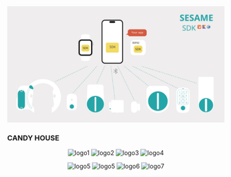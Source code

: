 ![SesameSDK](https://github.com/CANDY-HOUSE/.github/blob/main/profile/images/SesameSDK.png?raw=true)
<h3>CANDY HOUSE</h3>

<p align="center">
    <img src="https://cdn.shopify.com/s/files/1/0016/1870/6495/files/abeja.logo.png?v=1705540405" width="100px;" alt="logo1"/>
    <img src="https://cdn.shopify.com/s/files/1/0016/1870/6495/files/asterisk_logo.png?v=1705540405" width="100px;" alt="logo2"/>
    <img src="https://cdn.shopify.com/s/files/1/0016/1870/6495/files/blink_logo.png?v=1705540405" width="100px;" alt="logo3"/>
    <img src="https://cdn.shopify.com/s/files/1/0016/1870/6495/files/file.logo.png?v=1705540405" width="100px;" alt="logo4"/>
</p>

<p align="center">
    <img src="https://cdn.shopify.com/s/files/1/0016/1870/6495/files/intellex_logo.png?v=1705540405" width="100px;" alt="logo5"/>
    <img src="https://cdn.shopify.com/s/files/1/0016/1870/6495/files/livesmart_logo.png?v=1705540406" width="100px;" alt="logo5"/>
    <img src="https://cdn.shopify.com/s/files/1/0016/1870/6495/files/lixil_logo.png?v=1705540405" width="100px;" alt="logo6"/>
    <img src="https://cdn.shopify.com/s/files/1/0016/1870/6495/files/nature_logo.png?v=1705540405" width="100px;" alt="logo7"/>
</p>

